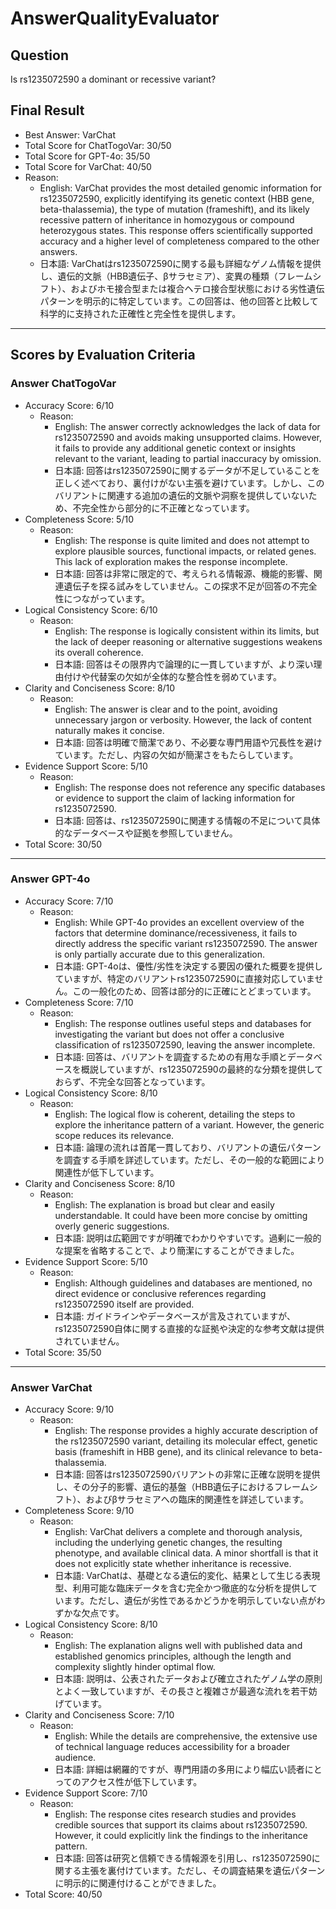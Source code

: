 # AnswerQualityEvaluator

## Question

Is rs1235072590 a dominant or recessive variant?

## Final Result

- Best Answer: VarChat
- Total Score for ChatTogoVar: 30/50
- Total Score for GPT-4o: 35/50
- Total Score for VarChat: 40/50
- Reason:
  - English: VarChat provides the most detailed genomic information for rs1235072590, explicitly identifying its genetic context (HBB gene, beta-thalassemia), the type of mutation (frameshift), and its likely recessive pattern of inheritance in homozygous or compound heterozygous states. This response offers scientifically supported accuracy and a higher level of completeness compared to the other answers.
  - 日本語: VarChatはrs1235072590に関する最も詳細なゲノム情報を提供し、遺伝的文脈（HBB遺伝子、βサラセミア）、変異の種類（フレームシフト）、およびホモ接合型または複合ヘテロ接合型状態における劣性遺伝パターンを明示的に特定しています。この回答は、他の回答と比較して科学的に支持された正確性と完全性を提供します。

---

## Scores by Evaluation Criteria

### Answer ChatTogoVar
- Accuracy Score: 6/10
  - Reason: 
    - English: The answer correctly acknowledges the lack of data for rs1235072590 and avoids making unsupported claims. However, it fails to provide any additional genetic context or insights relevant to the variant, leading to partial inaccuracy by omission.
    - 日本語: 回答はrs1235072590に関するデータが不足していることを正しく述べており、裏付けがない主張を避けています。しかし、このバリアントに関連する追加の遺伝的文脈や洞察を提供していないため、不完全性から部分的に不正確となっています。
- Completeness Score: 5/10
  - Reason: 
    - English: The response is quite limited and does not attempt to explore plausible sources, functional impacts, or related genes. This lack of exploration makes the response incomplete.
    - 日本語: 回答は非常に限定的で、考えられる情報源、機能的影響、関連遺伝子を探る試みをしていません。この探求不足が回答の不完全性につながっています。
- Logical Consistency Score: 6/10
  - Reason: 
    - English: The response is logically consistent within its limits, but the lack of deeper reasoning or alternative suggestions weakens its overall coherence.
    - 日本語: 回答はその限界内で論理的に一貫していますが、より深い理由付けや代替案の欠如が全体的な整合性を弱めています。
- Clarity and Conciseness Score: 8/10
  - Reason: 
    - English: The answer is clear and to the point, avoiding unnecessary jargon or verbosity. However, the lack of content naturally makes it concise.
    - 日本語: 回答は明確で簡潔であり、不必要な専門用語や冗長性を避けています。ただし、内容の欠如が簡潔さをもたらしています。
- Evidence Support Score: 5/10
  - Reason: 
    - English: The response does not reference any specific databases or evidence to support the claim of lacking information for rs1235072590.
    - 日本語: 回答は、rs1235072590に関連する情報の不足について具体的なデータベースや証拠を参照していません。
- Total Score: 30/50

---

### Answer GPT-4o
- Accuracy Score: 7/10
  - Reason: 
    - English: While GPT-4o provides an excellent overview of the factors that determine dominance/recessiveness, it fails to directly address the specific variant rs1235072590. The answer is only partially accurate due to this generalization.
    - 日本語: GPT-4oは、優性/劣性を決定する要因の優れた概要を提供していますが、特定のバリアントrs1235072590に直接対応していません。この一般化のため、回答は部分的に正確にとどまっています。
- Completeness Score: 7/10
  - Reason: 
    - English: The response outlines useful steps and databases for investigating the variant but does not offer a conclusive classification of rs1235072590, leaving the answer incomplete.
    - 日本語: 回答は、バリアントを調査するための有用な手順とデータベースを概説していますが、rs1235072590の最終的な分類を提供しておらず、不完全な回答となっています。
- Logical Consistency Score: 8/10
  - Reason: 
    - English: The logical flow is coherent, detailing the steps to explore the inheritance pattern of a variant. However, the generic scope reduces its relevance.
    - 日本語: 論理の流れは首尾一貫しており、バリアントの遺伝パターンを調査する手順を詳述しています。ただし、その一般的な範囲により関連性が低下しています。
- Clarity and Conciseness Score: 8/10
  - Reason: 
    - English: The explanation is broad but clear and easily understandable. It could have been more concise by omitting overly generic suggestions.
    - 日本語: 説明は広範囲ですが明確でわかりやすいです。過剰に一般的な提案を省略することで、より簡潔にすることができました。
- Evidence Support Score: 5/10
  - Reason: 
    - English: Although guidelines and databases are mentioned, no direct evidence or conclusive references regarding rs1235072590 itself are provided.
    - 日本語: ガイドラインやデータベースが言及されていますが、rs1235072590自体に関する直接的な証拠や決定的な参考文献は提供されていません。
- Total Score: 35/50

---

### Answer VarChat
- Accuracy Score: 9/10
  - Reason: 
    - English: The response provides a highly accurate description of the rs1235072590 variant, detailing its molecular effect, genetic basis (frameshift in HBB gene), and its clinical relevance to beta-thalassemia.
    - 日本語: 回答はrs1235072590バリアントの非常に正確な説明を提供し、その分子的影響、遺伝的基盤（HBB遺伝子におけるフレームシフト）、およびβサラセミアへの臨床的関連性を詳述しています。
- Completeness Score: 9/10
  - Reason: 
    - English: VarChat delivers a complete and thorough analysis, including the underlying genetic changes, the resulting phenotype, and available clinical data. A minor shortfall is that it does not explicitly state whether inheritance is recessive.
    - 日本語: VarChatは、基礎となる遺伝的変化、結果として生じる表現型、利用可能な臨床データを含む完全かつ徹底的な分析を提供しています。ただし、遺伝が劣性であるかどうかを明示していない点がわずかな欠点です。
- Logical Consistency Score: 8/10
  - Reason: 
    - English: The explanation aligns well with published data and established genomics principles, although the length and complexity slightly hinder optimal flow.
    - 日本語: 説明は、公表されたデータおよび確立されたゲノム学の原則とよく一致していますが、その長さと複雑さが最適な流れを若干妨げています。
- Clarity and Conciseness Score: 7/10
  - Reason: 
    - English: While the details are comprehensive, the extensive use of technical language reduces accessibility for a broader audience.
    - 日本語: 詳細は網羅的ですが、専門用語の多用により幅広い読者にとってのアクセス性が低下しています。
- Evidence Support Score: 7/10
  - Reason: 
    - English: The response cites research studies and provides credible sources that support its claims about rs1235072590. However, it could explicitly link the findings to the inheritance pattern.
    - 日本語: 回答は研究と信頼できる情報源を引用し、rs1235072590に関する主張を裏付けています。ただし、その調査結果を遺伝パターンに明示的に関連付けることができました。
- Total Score: 40/50
